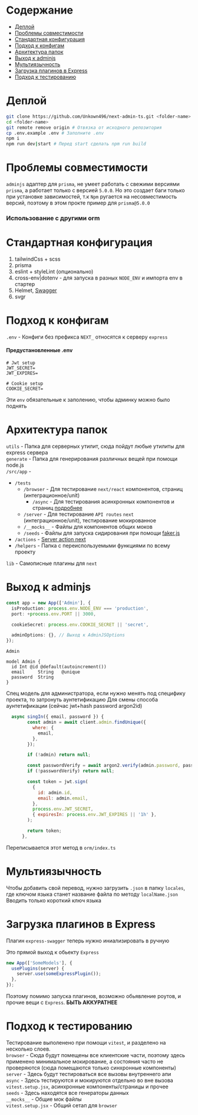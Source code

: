 # Содержание

- [Деплой](#деплой)
- [Проблемы совместимости](#проблемы-совместимости)
- [Стандартная конфигурация](#стандартная-конфигурация)
- [Подход к конфигам](#подход-к-конфигам)
- [Архитектура папок](#архитектура-папок)
- [Выход к adminjs](#выход-к-adminjs)
- [Мультиязычность](#мультиязычность)
- [Загрузка плагинов в Express](#загрузка-плагинов-в-express)
- [Подход к тестированию](#подход-к-тестированию)

# Деплой

```bash
git clone https://github.com/Unkown496/next-admin-ts.git <folder-name>
cd <folder-name>
git remote remove origin # Отвязка от исходного репозитория
cp .env.example .env # Заполните .env
npm i
npm run dev|start # Перед start сделать npm run build
```

# Проблемы совместимости

`adminjs` адаптер для `prisma`, не умеет работать с свежими версиями `prisma`, а работает только с версией `5.0.0`. Но это создает баги только при установке зависимостей, т.к `Npm` ругается на несовместимость версий, поэтому в этом прокте пример для `prisma@5.0.0`

### Использование с другими orm

# Стандартная конфигурация

1. tailwindCss + scss
2. prisma
3. eslint + styleLint (опционально)
4. cross-env|dotenv - для запуска в разных `NODE_ENV` и импорта env в стартер
5. Helmet, [Swagger](https://www.npmjs.com/package/express-jsdoc-swagger)
6. svgr

# Подход к конфигам

`.env` - Конфиги без префикса `NEXT_` относятся к серверу `express`

#### Предустановленные .env

```env
# Jwt setup
JWT_SECRET=
JWT_EXPIRES=

# Cookie setup
COOKIE_SECRET=
```

Эти `env` обязательные к заполению, чтобы админку можно было поднять

# Архитектура папок

`utils` - Папка для серверных утилит, сюда пойдут любые утилиты для express сервера <br />
`generate` - Папка для генерирования различных вещей при помощи node.js <br />
`/src/app` -

- `/tests`
  - `/browser` - Для тестирование `next/react` компонентов, страниц (интеграционное/unit)
    - `/async` - Для тестирования асинхронных компонентов и страниц [подробнее](#подход-к-тестированию)
  - `/server` - Для тестирование `API routes` `next` (интеграционное/unit), тестирование мокированное
  - `/__mocks__` - Файлы для компонентов общих моков
  - `/seeds` - Файлы для запуска сидирования при помощи [faker.js](https://fakerjs.dev/)
- `/actions` - [Server action next](https://nextjs.org/docs/app/building-your-application/data-fetching/server-actions-and-mutations)
- `/helpers` - Папка с переиспользуемыми функциями по всему проекту

`lib` - Самописные плагины для `next`

# Выход к adminjs

```ts
const app = new App(['Admin'], {
  isProduction: process.env.NODE_ENV === 'production',
  port: +process.env.PORT || 3000,

  cookieSecret: process.env.COOKIE_SECRET || 'secret',

  adminOptions: {}, // Выход к AdminJSOptions
});
```

`Admin`

```prisma
model Admin {
  id Int @id @default(autoincrement())
  email     String   @unique
  password  String
}
```

Спец модель для администратора, если нужно менять под специфику проекта, то затронуть аунтетификацию
Для смены способа аунтетификации (сейчас jwt+hash password argon2id)

```js
  async singIn({ email, password }) {
        const admin = await client.admin.findUnique({
          where: {
            email,
          },
        });

        if (!admin) return null;

        const passwordVerify = await argon2.verify(admin.password, password);
        if (!passwordVerify) return null;

        const token = jwt.sign(
          {
            id: admin.id,
            email: admin.email,
          },
          process.env.JWT_SECRET,
          { expiresIn: process.env.JWT_EXPIRES || '1h' },
        );

        return token;
      },
```

Переписывается этот метод в `orm/index.ts`

# Мультиязычность

Чтобы добавить свой перевод, нужно загрузить `.json` в папку `locales`, где ключом языка станет название файла по методу `localName.json`
Вводить только короткий ключ языка

# Загрузка плагинов в Express

Плагин `express-swagger` теперь нужно иниализировать в ручную

Это прямой выход к обьекту `Express`

```js
new App(['SomeModels'], {
  usePlugins(server) {
    server.use(someExpressPlugin());
  },
});
```

Поэтому помимо запуска плагинов, возможно обьявление роутов, и прочие вещи с `Express`. **БЫТЬ АККУРАТНЕЕ**

# Подход к тестированию

Тестирование выполенено при помощи `vitest`, и разделено на несколько слоев. <br />
`browser` - Сюда будут помещены все клиентские части, поэтому здесь применено минимальное мокирование, а состояния часто не проверяются (сюда помещаются только синхронные компоненты) <br />
`server` - Здесь будут тестироваться все вызовы внутреннего апи <br />
`async` - Здесь тестируются и мокируются отдельно во вне вызова `vitest.setup.jsx`, асинхронные компоненты/страницы и прочее <br />
`seeds` - Здесь находятся все генераторы данных <br />
`__mocks__` - Общие мок файлы <br/>
`vitest.setup.jsx` - Общий сетап для `browser`
